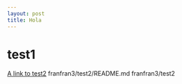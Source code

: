 ```yaml
---
layout: post
title: Hola
---
```


# test1

[A link to test2](//github.com/franfran3/test2)
franfran3/test2/README.md
franfran3/test2
